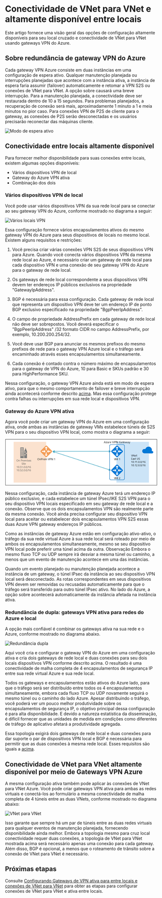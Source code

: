<properties
   pageTitle="Visão geral das configurações altamente disponível com Gateways de VPN do Azure | Microsoft Azure"
   description="Este artigo fornece uma visão geral das opções de configuração altamente disponível usando Azure VPN Gateways."
   services="vpn-gateway"
   documentationCenter="na"
   authors="yushwang"
   manager="rossort"
   editor=""
   tags=""/>

<tags
   ms.service="vpn-gateway"
   ms.devlang="na"
   ms.topic="article"
   ms.tgt_pltfrm="na"
   ms.workload="infrastructure-services"
   ms.date="09/24/2016"
   ms.author="yushwang"/>

# <a name="highly-available-cross-premises-and-vnet-to-vnet-connectivity"></a>Conectividade de VNet para VNet e altamente disponível entre locais

Este artigo fornece uma visão geral das opções de configuração altamente disponíveis para seu local cruzado e conectividade de VNet para VNet usando gateways VPN do Azure.

## <a name = "activestandby"></a>Sobre redundância de gateway VPN do Azure

Cada gateway VPN Azure consiste em duas instâncias em uma configuração de espera ativo. Qualquer manutenção planejada ou interrupções planejadas que acontece com a instância ativa, a instância de espera faria assumir (failover) automaticamente e retomar a VPN S2S ou conexões de VNet para VNet. A opção sobre causará uma breve interrupção. Para a manutenção planejada, a conectividade deve ser restaurada dentro de 10 a 15 segundos. Para problemas planejados, a recuperação de conexão será mais, aproximadamente 1 minuto a 1 e meia minutos no pior caso. Para conexões VPN de P2S de cliente para o gateway, as conexões de P2S serão desconectadas e os usuários precisarão reconectar das máquinas cliente.

![Modo de espera ativo](./media/vpn-gateway-highlyavailable/active-standby.png)

## <a name="highly-available-cross-premises-connectivity"></a>Conectividade entre locais altamente disponível

Para fornecer melhor disponibilidade para suas conexões entre locais, existem algumas opções disponíveis:

- Vários dispositivos VPN de local
- Gateway do Azure VPN ativa
- Combinação dos dois

### <a name = "activeactiveonprem"></a>Vários dispositivos VPN de local

Você pode usar vários dispositivos VPN da sua rede local para se conectar ao seu gateway VPN do Azure, conforme mostrado no diagrama a seguir:

![Vários locais VPN](./media/vpn-gateway-highlyavailable/multiple-onprem-vpns.png)

Essa configuração fornece vários encapsulamentos ativos do mesmo gateway VPN do Azure para seus dispositivos de locais no mesmo local. Existem alguns requisitos e restrições:

1. Você precisa criar várias conexões VPN S2S de seus dispositivos VPN para Azure. Quando você conecta vários dispositivos VPN da mesma rede local ao Azure, é necessário criar um gateway de rede local para cada dispositivo VPN e uma conexão de seu gateway VPN do Azure para o gateway de rede local.

2. Os gateways de rede local correspondente a seus dispositivos VPN devem ter endereços IP públicos exclusivos na propriedade "GatewayIpAddress".

3. BGP é necessária para essa configuração. Cada gateway de rede local que representa um dispositivo VPN deve ter um endereço IP de ponto BGP exclusivo especificado na propriedade "BgpPeerIpAddress".

4. O campo de propriedade AddressPrefix em cada gateway de rede local não deve ser sobrepostos. Você deverá especificar o "BgpPeerIpAddress" /32 formato CIDR no campo AddressPrefix, por exemplo, 10.200.200.254/32.

5. Você deve usar BGP para anunciar os mesmos prefixos do mesmo prefixos de rede para o gateway VPN Azure local e o tráfego será encaminhado através esses encapsulamentos simultaneamente.

6. Cada conexão é contado contra o número máximo de encapsulamentos para o gateway de VPN do Azure, 10 para Basic e SKUs padrão e 30 para HighPerformance SKU. 

Nessa configuração, o gateway VPN Azure ainda está em modo de espera ativo, para que o mesmo comportamento de failover e breve interrupção ainda acontecerá conforme descrito [acima](#activestandby). Mas essa configuração protege contra falhas ou interrupções em sua rede local e dispositivos VPN.
 
### <a name="active-active-azure-vpn-gateway"></a>Gateway do Azure VPN ativa

Agora você pode criar um gateway VPN do Azure em uma configuração ativa, onde ambas as instâncias de gateway VMs estabelece túneis de S2S VPN para o seu dispositivo VPN local, como mostra o diagrama a seguir:

![Ativa](./media/vpn-gateway-highlyavailable/active-active.png)

Nessa configuração, cada instância de gateway Azure terá um endereço IP público exclusivo, e cada estabelece um túnel IPsec/IKE S2S VPN para o seu dispositivo VPN locais especificado em seu gateway de rede local e a conexão. Observe que os dois encapsulamentos VPN são realmente parte da mesma conexão. Você ainda precisa configurar seu dispositivo VPN local para aceitar ou estabelecer dois encapsulamentos VPN S2S essas duas Azure VPN gateway endereços IP públicos.

Como as instâncias de gateway Azure estão em configuração ativo-ativo, o tráfego da sua rede virtual Azure à sua rede local será roteado por meio de ambos os encapsulamentos simultaneamente, mesmo se seu dispositivo VPN local pode preferir uma túnel acima da outra. Observação Embora o mesmo fluxo TCP ou UDP sempre irá desviar a mesma túnel ou caminho, a menos que um evento de manutenção acontece em uma das instâncias.

Quando um evento planejado ou manutenção planejada acontece a instância de um gateway, o túnel IPsec da instância ao seu dispositivo VPN local será desconectado. As rotas correspondentes em seus dispositivos VPN devem ser removidas ou recusadas automaticamente para que o tráfego será transferido para outro túnel IPsec ativo. No lado do Azure, a opção sobre acontecerá automaticamente da instância afetada na instância ativa.

### <a name="dual-redundancy-active-active-vpn-gateways-for-both-azure-and-on-premises-networks"></a>Redundância de dupla: gateways VPN ativa para redes do Azure e local

A opção mais confiável é combinar os gateways ativa na sua rede e o Azure, conforme mostrado no diagrama abaixo.

![Redundância dupla](./media/vpn-gateway-highlyavailable/dual-redundancy.png)

Aqui você cria e configurar o gateway VPN do Azure em uma configuração ativa e cria dois gateways de rede local e duas conexões para seu dois locais dispositivos VPN conforme descrito acima. O resultado é uma conectividade de malha completa de 4 encapsulamentos de segurança IP entre sua rede virtual Azure e sua rede local.

Todos os gateways e encapsulamentos estão ativos do Azure lado, para que o tráfego será ser distribuído entre todos os 4 encapsulamentos simultaneamente, embora cada fluxo TCP ou UDP novamente seguirá o mesmo túnel ou o caminho do lado Azure. Apesar distribuindo o tráfego, você poderá ver um pouco melhor produtividade sobre os encapsulamentos de segurança IP, o objetivo principal dessa configuração é para alta disponibilidade. E devido a natureza estatística da disseminação, é difícil fornecer que as unidades de medida em condições como diferentes de tráfego de aplicativo afetará a produtividade agregada.

Essa topologia exigirá dois gateways de rede local e duas conexões para dar suporte o par de dispositivos VPN local e BGP é necessária para permitir que as duas conexões à mesma rede local. Esses requisitos são iguais a [acima](#activeactiveonprem). 

## <a name="highly-available-vnet-to-vnet-connectivity-through-azure-vpn-gateways"></a>Conectividade de VNet para VNet altamente disponível por meio de Gateways VPN Azure

A mesma configuração ativa também pode aplicar às conexões de VNet para VNet Azure. Você pode criar gateways VPN ativa para ambas as redes virtuais e conectá-los ao formulário a mesma conectividade de malha completa de 4 túneis entre as duas VNets, conforme mostrado no diagrama abaixo:

![VNet para VNet](./media/vpn-gateway-highlyavailable/vnet-to-vnet.png)

Isso garante que sempre há um par de túneis entre as duas redes virtuais para qualquer eventos de manutenção planejada, fornecendo disponibilidade ainda melhor. Embora a topologia mesmo para cruz local conectividade requer duas conexões, a topologia de VNet para VNet mostrada acima será necessário apenas uma conexão para cada gateway. Além disso, BGP é opcional, a menos que o roteamento de trânsito sobre a conexão de VNet para VNet é necessário.


## <a name="next-steps"></a>Próximas etapas

Consulte [Configurando Gateways de VPN ativa para entre locais e conexões de VNet para VNet](vpn-gateway-activeactive-rm-powershell.md) para obter as etapas para configurar conexões de VNet para VNet e ativa entre locais.
